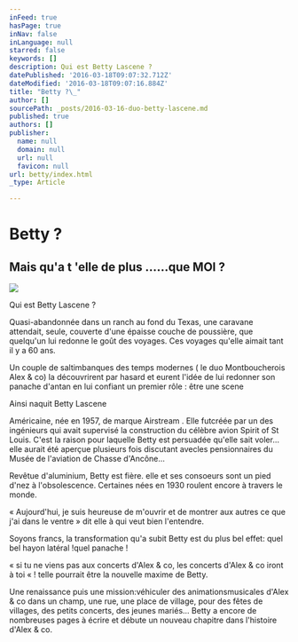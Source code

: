 ```yaml
---
inFeed: true
hasPage: true
inNav: false
inLanguage: null
starred: false
keywords: []
description: Qui est Betty Lascene ?
datePublished: '2016-03-18T09:07:32.712Z'
dateModified: '2016-03-18T09:07:16.884Z'
title: "Betty ?\_"
author: []
sourcePath: _posts/2016-03-16-duo-betty-lascene.md
published: true
authors: []
publisher:
  name: null
  domain: null
  url: null
  favicon: null
url: betty/index.html
_type: Article

---
```

# Betty ? 

## Mais qu'a t 'elle de plus ......que MOI ?
![](https://s3-us-west-2.amazonaws.com/the-grid-img/p/5a631b44d088a5e1de59a2de1f59782194c4304b.jpg)

Qui est Betty Lascene ?

Quasi-abandonnée dans un ranch au fond du Texas, une caravane attendait, seule, couverte d'une épaisse couche de poussière, que quelqu'un lui redonne le goût des voyages. Ces voyages qu'elle aimait tant il y a 60 ans.

Un couple de saltimbanques des temps modernes ( le duo Montboucherois Alex & co) la découvrirent par hasard et eurent l'idée de lui redonner son panache d'antan en lui confiant un premier rôle : être une scene

Ainsi naquit Betty Lascene

Américaine, née en 1957, de marque Airstream . Elle futcréée par un des ingénieurs qui avait supervisé la construction du célèbre avion Spirit of St Louis. C'est la raison pour laquelle Betty est persuadée qu'elle sait voler... elle aurait été aperçue plusieurs fois discutant avecles pensionnaires du Musée de l'aviation de Chasse d'Ancône...

Revêtue d'aluminium, Betty est fière. elle et ses consoeurs sont un pied d'nez à l'obsolescence. Certaines nées en 1930 roulent encore à travers le monde.

« Aujourd'hui, je suis heureuse de m'ouvrir et de montrer aux autres ce que j'ai dans le ventre » dit elle à qui veut bien l'entendre.

Soyons francs, la transformation qu'a subit Betty est du plus bel effet: quel bel hayon latéral !quel panache !

«  si tu ne viens pas aux concerts d'Alex & co, les concerts d'Alex & co iront à toi « ! telle pourrait être la nouvelle maxime de Betty.

Une renaissance puis une mission:véhiculer des animationsmusicales d'Alex & co dans un champ, une rue, une place de village, pour des fêtes de villages, des petits concerts, des jeunes mariés... Betty a encore de nombreuses pages à écrire et débute un nouveau chapitre dans l'histoire d'Alex & co.